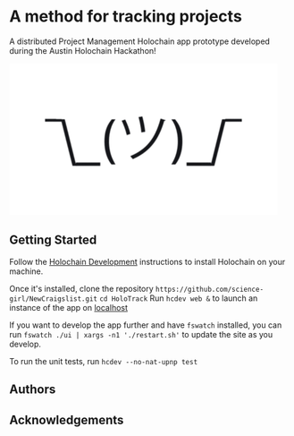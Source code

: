 # A method for tracking projects

A distributed Project Management Holochain app prototype developed during the Austin Holochain Hackathon!

![CreatePost](giphy.gif)

## Getting Started

Follow the [Holochain Development](https://developer.holochain.org/Install_Holochain) instructions to install Holochain on your
machine.

Once it's installed, clone the repository `https://github.com/science-girl/NewCraigslist.git`
`cd HoloTrack`
Run `hcdev web &` to launch an instance of the app on [localhost](localhost:4141)

If you want to develop the app further and have `fswatch` installed, you can run `fswatch ./ui | xargs -n1 './restart.sh'`
to update the site as you develop.

To run the unit tests, run `hcdev --no-nat-upnp test`

## Authors

## Acknowledgements


